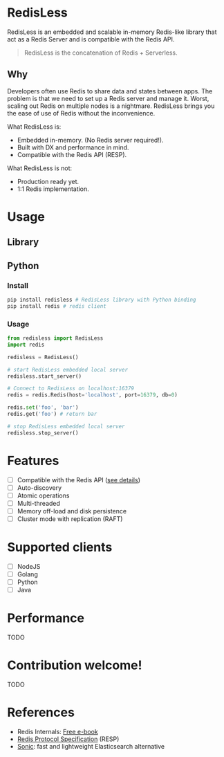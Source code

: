 # RedisLess
RedisLess is an embedded and scalable in-memory Redis-like library that act as a Redis Server and is compatible with the Redis API.

> RedisLess is the concatenation of Redis + Serverless.

## Why
Developers often use Redis to share data and states between apps. The problem is that we need to set up a Redis server and manage it. Worst, scaling out Redis on multiple nodes is a nightmare. RedisLess brings you the ease of use of Redis without the inconvenience.

What RedisLess is:

* Embedded in-memory. (No Redis server required!).
* Built with DX and performance in mind.
* Compatible with the Redis API (RESP).

What RedisLess is not:

* Production ready yet.
* 1:1 Redis implementation.

# Usage

## Library
## Python

### Install
```bash
pip install redisless # RedisLess library with Python binding
pip install redis # redis client
```

### Usage
```python
from redisless import RedisLess
import redis

redisless = RedisLess()

# start RedisLess embedded local server
redisless.start_server()

# Connect to RedisLess on localhost:16379
redis = redis.Redis(host='localhost', port=16379, db=0)

redis.set('foo', 'bar')
redis.get('foo') # return bar 

# stop RedisLess embedded local server
redisless.stop_server()
```

# Features
- [ ] Compatible with the Redis API ([see details](REDIS_FEATURES.md))
- [ ] Auto-discovery
- [ ] Atomic operations
- [ ] Multi-threaded
- [ ] Memory off-load and disk persistence
- [ ] Cluster mode with replication (RAFT)

# Supported clients
- [ ] NodeJS
- [ ] Golang
- [ ] Python
- [ ] Java

# Performance
TODO

# Contribution welcome!
TODO

# References

- Redis Internals: [Free e-book](https://redislabs.com/ebook)
- [Redis Protocol Specification](https://redis.io/topics/protocol) (RESP)
- [Sonic](https://github.com/valeriansaliou/sonic): fast and lightweight Elasticsearch alternative
